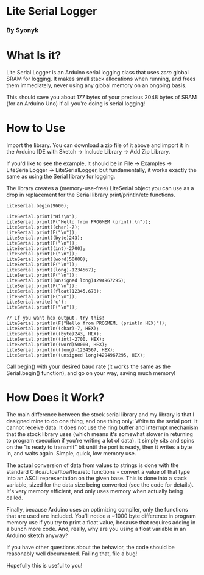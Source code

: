# Lite Serial Logger
### By Syonyk

# What Is it?
Lite Serial Logger is an Arduino serial logging class that uses *zero* global SRAM for logging.  It makes small stack allocations when running, and frees them immediately, never using any global memory on an ongoing basis.

This should save you about 177 bytes of your precious 2048 bytes of SRAM (for an Arduino Uno) if all you're doing is serial logging!

# How to Use
Import the library.  You can download a zip file of it above and import it in the Arduino IDE with Sketch -> Include Library -> Add Zip Library.

If you'd like to see the example, it should be in File -> Examples -> LiteSerialLogger -> LiteSerialLogger, but fundamentally, it works exactly the same as using the Serial library for logging.

The library creates a (memory-use-free) LiteSerial object you can use as a drop in replacement for the Serial library print/println/etc functions.

```
LiteSerial.begin(9600);

LiteSerial.print("Hi!\n");
LiteSerial.print(F("Hello from PROGMEM (print).\n"));
LiteSerial.print((char)-7);
LiteSerial.print(F("\n"));
LiteSerial.print((byte)243);
LiteSerial.print(F("\n"));
LiteSerial.print((int)-2700);
LiteSerial.print(F("\n"));
LiteSerial.print((word)50000);
LiteSerial.print(F("\n"));
LiteSerial.print((long)-1234567);
LiteSerial.print(F("\n"));
LiteSerial.print((unsigned long)4294967295);
LiteSerial.print(F("\n"));
LiteSerial.print((float)12345.678);
LiteSerial.print(F("\n"));
LiteSerial.write('c');
LiteSerial.print(F("\n"));

// If you want hex output, try this!
LiteSerial.println(F("Hello from PROGMEM. (println HEX)"));
LiteSerial.println((char)-7, HEX);
LiteSerial.println((byte)243, HEX);
LiteSerial.println((int)-2700, HEX);
LiteSerial.println((word)50000, HEX);
LiteSerial.println((long)-1234567, HEX);
LiteSerial.println((unsigned long)4294967295, HEX);
```

Call begin() with your desired baud rate (it works the same as the Serial.begin() function), and go on your way, saving much memory!

# How Does it Work?
The main difference between the stock serial library and my library is that I designed mine to do one thing, and one thing only: Write to the serial port.  It cannot receive data.  It does not use the ring buffer and interrupt mechanism that the stock library uses (which means it's somewhat slower in returning to program execution if you're writing a lot of data).  It simply sits and spins on the "is ready to transmit" bit until the port is ready, then it writes a byte in, and waits again.  Simple, quick, low memory use.

The actual conversion of data from values to strings is done with the standard C itoa/utoa/ltoa/ftoa/etc functions - convert a value of that type into an ASCII representation on the given base.  This is done into a stack variable, sized for the data size being converted (see the code for details).  It's very memory efficient, and only uses memory when actually being called.

Finally, because Arduino uses an optimizing compiler, only the functions that are used are included.  You'll notice a ~1000 byte difference in program memory use if you try to print a float value, because that requires adding in a bunch more code.  And, really, why are you using a float variable in an Arduino sketch anyway?

If you have other questions about the behavior, the code should be reasonably well documented.  Failing that, file a bug!

Hopefully this is useful to you!